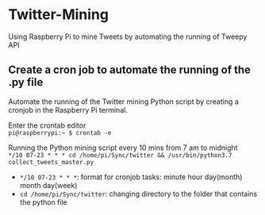 # Twitter-Mining
Using Raspberry Pi to mine Tweets by automating the running of Tweepy API

## Create a cron job to automate the running of the .py file ##
Automate the running of the Twitter mining Python script by creating a cronjob in the Raspberry Pi terminal.  

Enter the crontab editor  
`pi@raspberrypi:~ $ crontab -e`
 
Running the Python mining script every 10 mins from 7 am to midnight   
`*/10 07-23 * * * cd /home/pi/Sync/twitter && /usr/bin/python3.7 collect_tweets_master.py`  
* `*/10 07-23 * * *`: format for cronjob tasks: minute hour day(month) month day(week)
* `cd /home/pi/Sync/twitter`: changing directory to the folder that contains the python file
